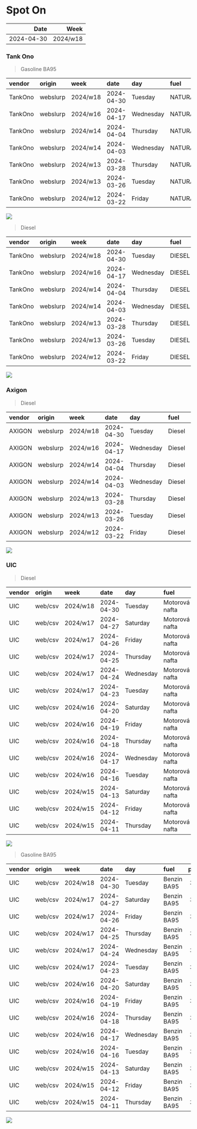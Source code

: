 Spot On
================

|       Date |     Week |
|-----------:|---------:|
| 2024-04-30 | 2024/w18 |

### Tank Ono

> Gasoline BA95

| vendor  | origin   | week     | date       | day       | fuel      | price | PriceVAT |
|:--------|:---------|:---------|:-----------|:----------|:----------|------:|---------:|
| TankOno | webslurp | 2024/w18 | 2024-04-30 | Tuesday   | NATURAL95 | 32.15 |     38.9 |
| TankOno | webslurp | 2024/w16 | 2024-04-17 | Wednesday | NATURAL95 | 31.82 |     38.5 |
| TankOno | webslurp | 2024/w14 | 2024-04-04 | Thursday  | NATURAL95 | 30.99 |     37.5 |
| TankOno | webslurp | 2024/w14 | 2024-04-03 | Wednesday | NATURAL95 | 30.99 |     37.5 |
| TankOno | webslurp | 2024/w13 | 2024-03-28 | Thursday  | NATURAL95 | 30.99 |     37.5 |
| TankOno | webslurp | 2024/w13 | 2024-03-26 | Tuesday   | NATURAL95 | 30.17 |     36.5 |
| TankOno | webslurp | 2024/w12 | 2024-03-22 | Friday    | NATURAL95 | 30.17 |     36.5 |

<img src="SpotOn_files/figure-gfm/tono-ba95-1.png" style="display: block; margin: auto auto auto 0;" />

> Diesel

| vendor  | origin   | week     | date       | day       | fuel   | price | PriceVAT |
|:--------|:---------|:---------|:-----------|:----------|:-------|------:|---------:|
| TankOno | webslurp | 2024/w18 | 2024-04-30 | Tuesday   | DIESEL | 29.67 |     35.9 |
| TankOno | webslurp | 2024/w16 | 2024-04-17 | Wednesday | DIESEL | 30.17 |     36.5 |
| TankOno | webslurp | 2024/w14 | 2024-04-04 | Thursday  | DIESEL | 29.67 |     35.9 |
| TankOno | webslurp | 2024/w14 | 2024-04-03 | Wednesday | DIESEL | 29.67 |     35.9 |
| TankOno | webslurp | 2024/w13 | 2024-03-28 | Thursday  | DIESEL | 29.67 |     35.9 |
| TankOno | webslurp | 2024/w13 | 2024-03-26 | Tuesday   | DIESEL | 29.67 |     35.9 |
| TankOno | webslurp | 2024/w12 | 2024-03-22 | Friday    | DIESEL | 29.67 |     35.9 |

<img src="SpotOn_files/figure-gfm/tono-diesel-1.png" style="display: block; margin: auto auto auto 0;" />

### Axigon

> Diesel

| vendor | origin   | week     | date       | day       | fuel   | price | PriceVAT |
|:-------|:---------|:---------|:-----------|:----------|:-------|------:|---------:|
| AXIGON | webslurp | 2024/w18 | 2024-04-30 | Tuesday   | Diesel |  30.6 |     37.0 |
| AXIGON | webslurp | 2024/w16 | 2024-04-17 | Wednesday | Diesel |  31.4 |     38.0 |
| AXIGON | webslurp | 2024/w14 | 2024-04-04 | Thursday  | Diesel |  31.0 |     37.5 |
| AXIGON | webslurp | 2024/w14 | 2024-04-03 | Wednesday | Diesel |  31.0 |     37.5 |
| AXIGON | webslurp | 2024/w13 | 2024-03-28 | Thursday  | Diesel |  31.0 |     37.5 |
| AXIGON | webslurp | 2024/w13 | 2024-03-26 | Tuesday   | Diesel |  31.0 |     37.5 |
| AXIGON | webslurp | 2024/w12 | 2024-03-22 | Friday    | Diesel |  30.7 |     37.2 |

<img src="SpotOn_files/figure-gfm/axigon-diesel-1.png" style="display: block; margin: auto auto auto 0;" />

### UIC

> Diesel

| vendor | origin  | week     | date       | day       | fuel           | price | priceVAT |
|:-------|:--------|:---------|:-----------|:----------|:---------------|------:|---------:|
| UIC    | web/csv | 2024/w18 | 2024-04-30 | Tuesday   | Motorová nafta |  29.2 |     35.3 |
| UIC    | web/csv | 2024/w17 | 2024-04-27 | Saturday  | Motorová nafta |  29.2 |     35.3 |
| UIC    | web/csv | 2024/w17 | 2024-04-26 | Friday    | Motorová nafta |  29.2 |     35.3 |
| UIC    | web/csv | 2024/w17 | 2024-04-25 | Thursday  | Motorová nafta |  29.3 |     35.5 |
| UIC    | web/csv | 2024/w17 | 2024-04-24 | Wednesday | Motorová nafta |  29.4 |     35.6 |
| UIC    | web/csv | 2024/w17 | 2024-04-23 | Tuesday   | Motorová nafta |  29.2 |     35.3 |
| UIC    | web/csv | 2024/w16 | 2024-04-20 | Saturday  | Motorová nafta |  29.0 |     35.1 |
| UIC    | web/csv | 2024/w16 | 2024-04-19 | Friday    | Motorová nafta |  29.4 |     35.6 |
| UIC    | web/csv | 2024/w16 | 2024-04-18 | Thursday  | Motorová nafta |  29.7 |     35.9 |
| UIC    | web/csv | 2024/w16 | 2024-04-17 | Wednesday | Motorová nafta |  29.8 |     36.1 |
| UIC    | web/csv | 2024/w16 | 2024-04-16 | Tuesday   | Motorová nafta |  30.0 |     36.3 |
| UIC    | web/csv | 2024/w15 | 2024-04-13 | Saturday  | Motorová nafta |  30.1 |     36.4 |
| UIC    | web/csv | 2024/w15 | 2024-04-12 | Friday    | Motorová nafta |  30.0 |     36.3 |
| UIC    | web/csv | 2024/w15 | 2024-04-11 | Thursday  | Motorová nafta |  30.0 |     36.3 |

<img src="SpotOn_files/figure-gfm/uic-diesel-1.png" style="display: block; margin: auto auto auto 0;" />

> Gasoline BA95

| vendor | origin  | week     | date       | day       | fuel        | price | priceVAT |
|:-------|:--------|:---------|:-----------|:----------|:------------|------:|---------:|
| UIC    | web/csv | 2024/w18 | 2024-04-30 | Tuesday   | Benzin BA95 |  31.8 |     38.5 |
| UIC    | web/csv | 2024/w17 | 2024-04-27 | Saturday  | Benzin BA95 |  31.8 |     38.5 |
| UIC    | web/csv | 2024/w17 | 2024-04-26 | Friday    | Benzin BA95 |  31.7 |     38.4 |
| UIC    | web/csv | 2024/w17 | 2024-04-25 | Thursday  | Benzin BA95 |  31.8 |     38.5 |
| UIC    | web/csv | 2024/w17 | 2024-04-24 | Wednesday | Benzin BA95 |  31.8 |     38.5 |
| UIC    | web/csv | 2024/w17 | 2024-04-23 | Tuesday   | Benzin BA95 |  31.8 |     38.5 |
| UIC    | web/csv | 2024/w16 | 2024-04-20 | Saturday  | Benzin BA95 |  31.9 |     38.6 |
| UIC    | web/csv | 2024/w16 | 2024-04-19 | Friday    | Benzin BA95 |  32.2 |     39.0 |
| UIC    | web/csv | 2024/w16 | 2024-04-18 | Thursday  | Benzin BA95 |  32.4 |     39.2 |
| UIC    | web/csv | 2024/w16 | 2024-04-17 | Wednesday | Benzin BA95 |  32.2 |     39.0 |
| UIC    | web/csv | 2024/w16 | 2024-04-16 | Tuesday   | Benzin BA95 |  32.1 |     38.8 |
| UIC    | web/csv | 2024/w15 | 2024-04-13 | Saturday  | Benzin BA95 |  32.1 |     38.8 |
| UIC    | web/csv | 2024/w15 | 2024-04-12 | Friday    | Benzin BA95 |  31.9 |     38.6 |
| UIC    | web/csv | 2024/w15 | 2024-04-11 | Thursday  | Benzin BA95 |  31.8 |     38.5 |

<img src="SpotOn_files/figure-gfm/uic-ba95-1.png" style="display: block; margin: auto auto auto 0;" />
